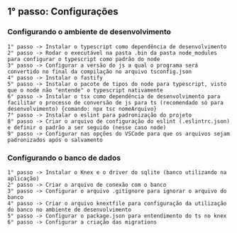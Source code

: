 ## 1° passo: Configurações

###     Configurando o ambiente de desenvolvimento
    1° passo -> Instalar o typescript como dependência de desenvolvimento
    2° passo -> Rodar o executável na pasta .bin da pasta node_modules para configurar o typescript como padrão do node
    3° passo -> Configurar a versão do js a qual o programa será convertido no final da compilação no arquivo tsconfig.json
    4° passo -> Instalar o fastify
    5° passo -> Instalar o pacote de tipos do node para typescript, visto que o node não "entende" o typescript nativamente
    6° passo -> Instalar o tsx como dependência de desenvolvimento para facilitar o processo de conversão de js para ts (recomendado só para desenvolvimento) {comando: npx tsc nomeArquivo}
    7° passo -> Instalar o eslint para padronização do projeto
    8° passo -> Criar o arquivo de configuração do eslint (.eslintrc.json) e definir o padrão a ser seguido (nesse caso node)
    9° passo -> Configurar nas opções do VSCode para que os arquivos sejam padronizados após o salvamento

###     Configurando o banco de dados
    1° passo -> Instalar o Knex e o driver do sqlite (banco utilizando na aplicação)
    2° passo -> Criar o arquivo de conexão com o banco
    3° passo -> Configurar o arquivo .gitignore para ignorar o arquivo do banco
    4° passo -> Criar o arquivo knextfile para configuração da utilização do banco no ambiente de desenvolvimento
    5° passo -> Configurar o package.json para entendimento do ts no knex
    6° passo -> Configurar a criação das migrations